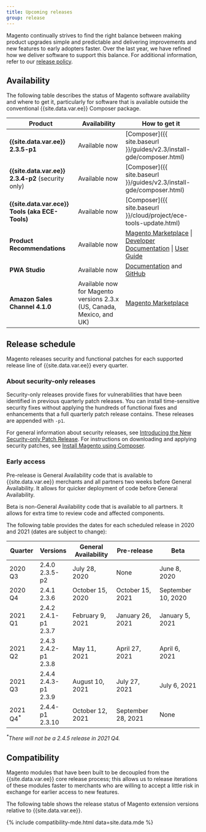 ```yaml
---
title: Upcoming releases
group: release
---
```


Magento continually strives to find the right balance between making product upgrades simple and predictable and delivering improvements and new features to early adopters faster. Over the last year, we have refined how we deliver software to support this balance. For additional information, refer to our [release policy]({{site.baseurl}}/release/policy/).

## Availability

The following table describes the status of Magento software availability and where to get it, particularly for software that is available outside the conventional {{site.data.var.ee}} Composer package.

| Product                                           | Availability                                                          | How to get it                                                                                                                                                                                                                                                                             |
|---------------------------------------------------|-----------------------------------------------------------------------|-------------------------------------------------------------------------------------------------------------------------------------------------------------------------------------------------------------------------------------------------------------------------------------------|
| **{{site.data.var.ee}} 2.3.5-p1**                 | Available now                                                         | [Composer]({{ site.baseurl }}/guides/v2.3/install-gde/composer.html)                                                                                                                                                                                                                      |
| **{{site.data.var.ee}} 2.3.4-p2** (security only) | Available now                                                         | [Composer]({{ site.baseurl }}/guides/v2.3/install-gde/composer.html)                                                                                                                                                                                                                      |
| **{{site.data.var.ece}} Tools (aka ECE-Tools)**   | Available now                                                         | [Composer]({{ site.baseurl }}/cloud/project/ece-tools-update.html)                                                                                                                                                                                                                        |
| **Product Recommendations**                       | Available now                                                         | [Magento Marketplace](https://marketplace.magento.com/magento-product-recommendations.html) \| [Developer Documentation](https://devdocs.magento.com/recommendations/product-recs.html) \| [User Guide](https://docs.magento.com/m2/ee/user_guide/marketing/product-recommendations.html) |
| **PWA Studio**                                    | Available now                                                         | [Documentation](http://pwastudio.io) and [GitHub](https://github.com/magento-research/pwa-studio)                                                                                                                                                                                         |
| **Amazon Sales Channel 4.1.0**                    | Available now for Magento versions 2.3.x (US, Canada, Mexico, and UK) | [Magento Marketplace](https://marketplace.magento.com/magento-module-amazon.html)                                                                                                                                                                                                         |

## Release schedule

Magento releases security and functional patches for each supported release line of {{site.data.var.ee}} every quarter.

### About security-only releases

Security-only releases provide fixes for vulnerabilities that have been identified in previous quarterly patch releases. You can install time-sensitive security fixes without applying the hundreds of functional fixes and enhancements that a full quarterly patch release contains. These releases are appended with `-p1`.

For general information about security releases, see [Introducing the New Security-only Patch Release](https://community.magento.com/t5/Magento-DevBlog/Introducing-the-New-Security-only-Patch-Release/ba-p/141287). For instructions on downloading and applying security patches, see [Install Magento using Composer]({{site.baseurl}}/guides/v2.3/install-gde/composer.html).

### Early access

Pre-release is General Availability code that is available to {{site.data.var.ee}} merchants and all partners two weeks before General Availability. It allows for quicker deployment of code before General Availability.

Beta is non-General Availability code that is available to all partners. It allows for extra time to review code and affected components.

The following table provides the dates for each scheduled release in 2020 and 2021 (dates are subject to change):

| Quarter             | Versions                   | General Availability | Pre-release        | Beta               |
|---------------------|----------------------------|----------------------|--------------------|--------------------|
| 2020 Q3             | 2.4.0<br>2.3.5-p2          | July 28, 2020        | None               | June 8, 2020       |
| 2020 Q4             | 2.4.1<br>2.3.6             | October 15, 2020     | October 15, 2021   | September 10, 2020 |
| 2021 Q1             | 2.4.2<br>2.4.1-p1<br>2.3.7 | February 9, 2021     | January 26, 2021   | January 5, 2021    |
| 2021 Q2             | 2.4.3<br>2.4.2-p1<br>2.3.8 | May 11, 2021         | April 27, 2021     | April 6, 2021      |
| 2021 Q3             | 2.4.4<br>2.4.3-p1<br>2.3.9 | August 10, 2021      | July 27, 2021      | July 6, 2021       |
| 2021 Q4<sup>*</sup> | 2.4.4-p1<br>2.3.10         | October 12, 2021     | September 28, 2021 | None               |

_<sup>*</sup>There will not be a 2.4.5 release in 2021 Q4._

## Compatibility

Magento modules that have been built to be decoupled from the {{site.data.var.ee}} core release process; this allows us to release iterations of these modules faster to merchants who are willing to accept a little risk in exchange for earlier access to new features.

The following table shows the release status of Magento extension versions relative to {{site.data.var.ee}}.

{% include compatibility-mde.html data=site.data.mde %}
